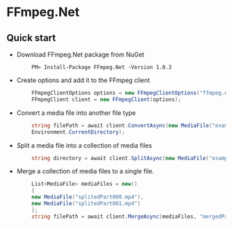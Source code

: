 # FFmpeg.Net

## Quick start
- Download FFmpeg.Net package from NuGet
```PM
        PM> Install-Package FFmpeg.Net -Version 1.0.3
```
- Create options and add it to the FFmpeg client
```C#
        FFmpegClientOptions options = new FFmpegClientOptions("ffmpeg.exe", true);
        FFmpegClient client = new FFmpegClient(options);
```
- Convert a media file into another file type
```C#
        string filePath = await client.ConvertAsync(new MediaFile("example.mp4"), VideoType.AVI,
        Environment.CurrentDirectory);
```
- Split a media file into a collection of media files
```C#
        string directory = await client.SplitAsync(new MediaFile("example.mp4"), 10, "splitedExample");
```
- Merge a collection of media files to a single file.

```C#
        List<MediaFile> mediaFiles = new()
        {
        new MediaFile("splitedPart000.mp4"),
        new MediaFile("splitedPart001.mp4")
        };
        string filePath = await client.MergeAsync(mediaFiles, "mergedPart", VideoType.MP4, "mergedFiles");
```

